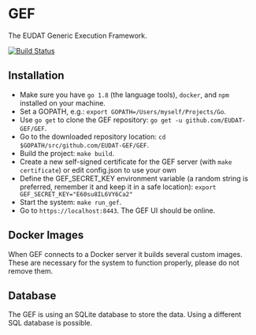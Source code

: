 GEF
===

The EUDAT Generic Execution Framework.

[![Build Status](https://travis-ci.org/EUDAT-GEF/GEF.svg?branch=master)](https://travis-ci.org/EUDAT-GEF/GEF)

Installation
------------

- Make sure you have `go 1.8` (the language tools), `docker`, and `npm` installed on your machine.
- Set a GOPATH, e.g.: `export GOPATH=/Users/myself/Projects/Go`.
- Use `go get` to clone the GEF repository: `go get -u github.com/EUDAT-GEF/GEF`.
- Go to the downloaded repository location: `cd $GOPATH/src/github.com/EUDAT-GEF/GEF`.
- Build the project: `make build`.
- Create a new self-signed certificate for the GEF server (with `make certificate`) or edit config.json to use your own
- Define the GEF_SECRET_KEY environment variable (a random string is preferred, remember it and keep it in a safe location): `export GEF_SECRET_KEY="E60su8IL6VY6Ca2"`
- Start the system: `make run_gef`.
- Go to `https://localhost:8443`. The GEF UI should be online.

Docker Images
-------------
When GEF connects to a Docker server it builds several custom images. These are necessary for the system to function properly, please do not remove them.

Database
-------------
The GEF is using an SQLite database to store the data. Using a different SQL database is possible.
